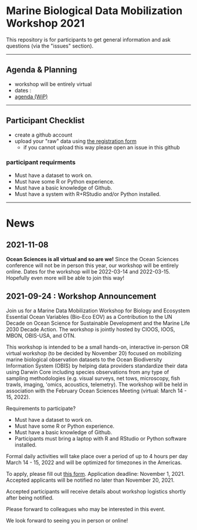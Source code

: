 # Marine Biological Data Mobilization Workshop 2021
This repository is for participants to get general information and ask questions (via the "issues" section).

--------------------------------------------------------------------------------

## Agenda & Planning
* workshop will be entirely virtual
* dates : 
* [agenda (WiP)](https://docs.google.com/document/d/1wlEkVAUvC7IoaokCypnGWKZ3nZWMoQtKLpIaNfXrALY/edit)

--------------------------------------------------------------------------------

## Participant Checklist
* create a github account
* upload your "raw" data using [the registration form](https://docs.google.com/forms/d/e/1FAIpQLSdNvQwrdG-xg5CqUoJbo0iV35B3X0-CUFYDbbNOqMdc8Lg-eg/viewform)
    * if you cannot upload this way please open an issue in this github

### participant requirments
* Must have a dataset to work on. 
* Must have some R or Python experience. 
* Must have a basic knowledge of Github. 
* Must have a system with R+RStudio and/or Python installed. 

--------------------------------------------------------------------------------

# News
## 2021-11-08
**Ocean Sciences is all virtual and so are we!**
Since the Ocean Sciences conference will not be in person this year, our workshop will be entirely online.
Dates for the workshop will be 2022-03-14 and 2022-03-15.
Hopefully even more will be able to join this way!

## 2021-09-24 : Workshop Announcement
Join us for a Marine Data Mobilization Workshop for Biology and Ecosystem Essential Ocean Variables (Bio-Eco EOV) as a Contribution to the UN Decade on Ocean Science for Sustainable Development and the Marine Life 2030 Decade Action. 
The workshop is jointly hosted by CIOOS, IOOS, MBON, OBIS-USA, and OTN.

This workshop is intended to be a small hands-on, interactive in-person OR virtual workshop (to be decided by November 20) focused on mobilizing marine biological observation datasets to the Ocean Biodiversity Information System (OBIS) by helping data providers standardize their data using Darwin Core including species observations from any type of sampling methodologies (e.g. visual surveys, net tows, microscopy, fish trawls, imaging, 'omics, acoustics, telemetry). 
The workshop will be held in association with the February Ocean Sciences Meeting (virtual: March 14 - 15, 2022).

Requirements to participate? 

* Must have a dataset to work on. 
* Must have some R or Python experience. 
* Must have a basic knowledge of Github. 
* Participants must bring a laptop with R and RStudio or Python software installed. 

Formal daily activities will take place over a period of up to 4 hours per day March 14 - 15, 2022 and will be optimized for timezones in the Americas. 

To apply, please fill out [this form](https://docs.google.com/forms/d/e/1FAIpQLSdNvQwrdG-xg5CqUoJbo0iV35B3X0-CUFYDbbNOqMdc8Lg-eg/viewform). Application deadline: November 1, 2021. Accepted applicants will be notified no later than November 20, 2021.

Accepted participants will receive details about workshop logistics shortly after being notified. 

Please forward to colleagues who may be interested in this event.

We look forward to seeing you in person or online!

